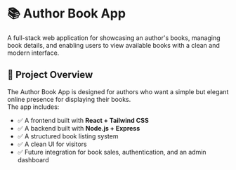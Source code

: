 # 📚 Author Book App  
A full-stack web application for showcasing an author's books, managing book details, and enabling users to view available books with a clean and modern interface.

## 🚀 Project Overview
The Author Book App is designed for authors who want a simple but elegant online presence for displaying their books.  
The app includes:

- ✅ A frontend built with **React + Tailwind CSS**  
- ✅ A backend built with **Node.js + Express**  
- ✅ A structured book listing system  
- ✅ A clean UI for visitors  
- ✅ Future integration for book sales, authentication, and an admin dashboard
